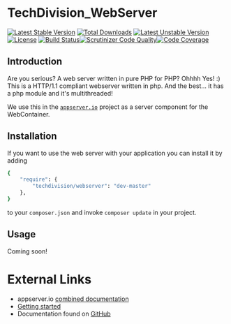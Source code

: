 # TechDivision_WebServer

[![Latest Stable Version](https://poser.pugx.org/techdivision/webserver/v/stable.png)](https://packagist.org/packages/techdivision/webserver) [![Total Downloads](https://poser.pugx.org/techdivision/webserver/downloads.png)](https://packagist.org/packages/techdivision/webserver) [![Latest Unstable Version](https://poser.pugx.org/techdivision/webserver/v/unstable.png)](https://packagist.org/packages/techdivision/webserver) [![License](https://poser.pugx.org/techdivision/webserver/license.png)](https://packagist.org/packages/techdivision/webserver) [![Build Status](https://travis-ci.org/techdivision/TechDivision_WebServer.png)](https://travis-ci.org/techdivision/TechDivision_WebServer)[![Scrutinizer Code Quality](https://scrutinizer-ci.com/g/techdivision/TechDivision_WebServer/badges/quality-score.png?b=master)](https://scrutinizer-ci.com/g/techdivision/TechDivision_WebServer/?branch=master)[![Code Coverage](https://scrutinizer-ci.com/g/techdivision/TechDivision_WebServer/badges/coverage.png?b=master)](https://scrutinizer-ci.com/g/techdivision/TechDivision_WebServer/?branch=master)

## Introduction

Are you serious? A web server written in pure PHP for PHP? Ohhhh Yes! :) This is a HTTP/1.1 compliant webserver written in php.
And the best... it has a php module and it's multithreaded!

We use this in the [`appserver.io`](<http://www.appserver.io>) project as a server component for the WebContainer.

## Installation

If you want to use the web server with your application you can install it by adding

```sh
{
    "require": {
        "techdivision/webserver": "dev-master"
    },
}
```

to your ```composer.json``` and invoke ```composer update``` in your project.

## Usage

Coming soon!

# External Links

* appserver.io [combined documentation](http://docs.appserver.io)
* [Getting started](https://github.com/techdivision/TechDivision_AppserverDocumentation/tree/master/docs/getting-started)
* Documentation found on [GitHub](https://github.com/techdivision/TechDivision_AppserverDocumentation)